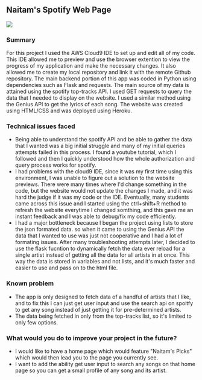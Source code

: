 <!DOCTYPE html>
<html>
    <body>
        <h2>Naitam's Spotify Web Page</h2>
        <img src="https://storage.googleapis.com/pr-newsroom-wp/1/2020/03/Header.png"/>
    </body>
</html>

### Summary
For this project I used the AWS Cloud9 IDE to set up and edit all of my code. This IDE allowed me to preview and use the browser extention to view the progress of my application and make the necessary changes. It also allowed me to create my local repository and link it with the remote Github repository. The main backend portion of this app was coded in Python using dependencies such as Flask and requests. The main source of my data is attained using the spotify top-tracks API. I used GET requests to query the data that I needed to display on the website. I used a similar method using the Genius API to get the lyrics of each song. The website was created using HTML/CSS and was deployed using Heroku.

### Technical issues faced
+ Being able to understand the spotify API and be able to gather the data that I wanted was a big initial struggle and many of my initial queries attempts failed in this process. I found a youtube tutorial, which I followed and then I quickly understood how the whole authorization and query process works for spotify.
+ I had problems with the cloud9 IDE, since it was my first time using this environment, I was unable to figure out a solution to the website previews. There were many times where I'd change something in the code, but the website would not update the changes I made, and it was hard the judge if it was my code or the IDE. Eventually, many students came across this issue and I started using the ctrl+shift+R method to refresh the website everytime I changed somthing, and this gave me an instant feedback and I was able to debug/fix my code efficiently.
+ I had a major bottleneck because I began the project using lists to store the json formated data. so when it came to using the Genius API the data that I wanted to use was just not cooperative and I had a lot of formating issues. After many troubleshooting attempts later, I decided to use the flask fucntion to dynamically fetch the data ever reload for a single artist instead of getting all the data for all artists in at once. This way the data is stored in variables and not lists, and it's much faster and easier to use and pass on to the html file.

### Known problem
+ The app is only designed to fetch data of a handful of artists that I like, and to fix this I can just get user input and use the search api on spoitfy to get any song instead of just getting it for pre-determined artists.
+ The data being fetched in only from the top-tracks list, so it's limited to only few options.

### What would you do to improve your project in the future? 
+ I would like to have a home page which would feature "Naitam's Picks" which would then lead you to the page you currently see.
+ I want to add the ability get user input to search any songs on that home page so you can get a small profile of any song and its artist.